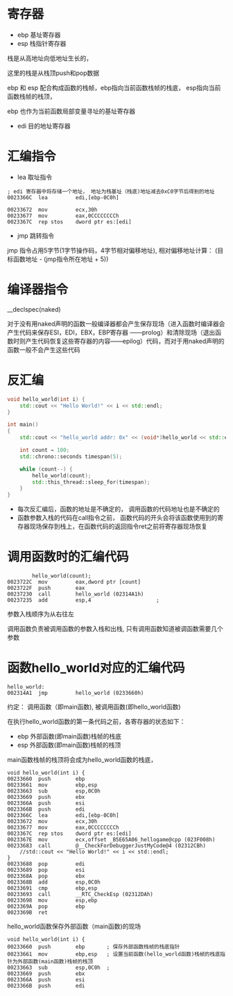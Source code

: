 
# 寄存器

- ebp 基址寄存器
- esp 栈指针寄存器

栈是从高地址向低地址生长的， 

这里的栈是从栈顶push和pop数据

ebp 和 esp 配合构成函数的栈帧，ebp指向当前函数栈帧的栈底， esp指向当前函数栈帧的栈顶，

ebp 也作为当前函数局部变量寻址的基址寄存器

- edi 目的地址寄存器



# 汇编指令

- lea 取址指令

```
; edi 寄存器中将存储一个地址， 地址为栈基址（栈底)地址减去0xC0字节后得到的地址
0023366C  lea         edi,[ebp-0C0h]  	

00233672  mov         ecx,30h  
00233677  mov         eax,0CCCCCCCCh  
0023367C  rep stos    dword ptr es:[edi]  
```

- jmp 跳转指令

jmp 指令占用5字节(1字节操作码，4字节相对偏移地址), 相对偏移地址计算： (目标函数地址 - (jmp指令所在地址 + 5))

# 编译器指令

__declspec(naked) 

对于没有用naked声明的函数一般编译器都会产生保存现场（进入函数时编译器会产生代码来保存ESI，EDI，EBX，EBP寄存器 ——prolog）和清除现场（退出函数时则产生代码恢复这些寄存器的内容——epilog）代码，而对于用naked声明的函数一般不会产生这些代码


# 反汇编

```c++
void hello_world(int i) {
	std::cout << "Hello World!" << i << std::endl;
}

int main()
{
	std::cout << "hello_world addr: 0x" << (void*)hello_world << std::endl;

	int count = 100;
	std::chrono::seconds timespan(5); 

	while (count--) {
		hello_world(count);
		std::this_thread::sleep_for(timespan);
	}
}
```

- 每次反汇编后，函数的地址是不确定的， 调用函数的代码地址也是不确定的
- 函数参数入栈的代码在call指令之前， 函数代码的开头会将该函数使用到的寄存器现场保存到栈上，在函数代码的返回指令ret之前将寄存器现场恢复

调用函数时的汇编代码
==================

```
		hello_world(count);
0023722C  mov         eax,dword ptr [count]  
0023722F  push        eax  
00237230  call        hello_world (02314A1h)  
00237235  add         esp,4  					; 
```	

参数入栈顺序为从右往左

调用函数负责被调用函数的参数入栈和出栈, 只有调用函数知道被调函数需要几个参数




函数hello_world对应的汇编代码
===========================

```
hello_world:
002314A1  jmp         hello_world (0233660h) 
```

约定： 调用函数（即main函数), 被调用函数(即hello_world函数)

在执行hello_world函数的第一条代码之前，各寄存器的状态如下：
- ebp 外部函数(即main函数)栈帧的栈底
- esp 外部函数(即main函数)栈帧的栈顶

main函数栈帧的栈顶将会成为hello_world函数的栈底，


```
void hello_world(int i) {
00233660  push        ebp  
00233661  mov         ebp,esp  
00233663  sub         esp,0C0h  
00233669  push        ebx  
0023366A  push        esi  
0023366B  push        edi  
0023366C  lea         edi,[ebp-0C0h]  
00233672  mov         ecx,30h  
00233677  mov         eax,0CCCCCCCCh  
0023367C  rep stos    dword ptr es:[edi]  
0023367E  mov         ecx,offset _B5E65A06_hellogame@cpp (023F008h)  
00233683  call        @__CheckForDebuggerJustMyCode@4 (02312CBh)  
	//std::cout << "Hello World!" << i << std::endl;
}
00233688  pop         edi  
00233689  pop         esi  
0023368A  pop         ebx  
0023368B  add         esp,0C0h  
00233691  cmp         ebp,esp  
00233693  call        __RTC_CheckEsp (02312DAh)  
00233698  mov         esp,ebp  
0023369A  pop         ebp  
0023369B  ret  
```

hello_world函数保存外部函数（main函数)的现场
```
void hello_world(int i) {
00233660  push        ebp  		; 保存外部函数栈帧的栈底指针
00233661  mov         ebp,esp  	; 设置当前函数(hello_world函数)栈帧的栈底指针为外部函数(main函数)栈帧的栈顶
00233663  sub         esp,0C0h  ; 
00233669  push        ebx  
0023366A  push        esi  
0023366B  push        edi 
```